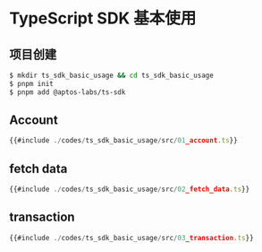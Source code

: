 # TypeScript SDK 基本使用

## 项目创建

```bash
$ mkdir ts_sdk_basic_usage && cd ts_sdk_basic_usage
$ pnpm init
$ pnpm add @aptos-labs/ts-sdk
```

## Account

```ts
{{#include ./codes/ts_sdk_basic_usage/src/01_account.ts}}
```

## fetch data

```ts
{{#include ./codes/ts_sdk_basic_usage/src/02_fetch_data.ts}}
```

## transaction

```ts
{{#include ./codes/ts_sdk_basic_usage/src/03_transaction.ts}}
```
